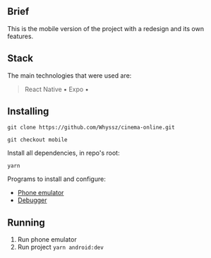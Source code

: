 ## Brief 
This is the mobile version of the project with a redesign and its own features.

## Stack
The main technologies that were used are:

> React Native ▪ Expo ▪ 

<!-- <table>
  <tr>
    <td width='300px' height='250px' align="center" valign="middle">
        <img src="./public/img-elements/scrin-home.jpg" alt="Project screen-shot" >
    </td>
    <td width='300px' height='250px' align="center" valign="middle">
        <img src="./public/img-elements/scrin-movie.jpg" alt="Project screen-shot" >
    </td>
    </tr>
    <tr>
    <td width='300px' height='250px' align="center" valign="middle">
        <img src="./public/img-elements/scrin-gallery.jpg" alt="Project screen-shot" >
    </td>
    <td width='300px' height='250px' align="center" valign="middle">
        <img src="./public/img-elements/scrin-edit.jpg" alt="Project screen-shot" >
    </td>
    
  </tr>
</table> -->

## Installing

```shell
git clone https://github.com/Whyssz/cinema-online.git

git checkout mobile
```

Install all dependencies, in repo's root:

```shell
yarn
```
Programs to install and configure:

- [Phone emulator](https://reactnative.dev/docs/environment-setup)
- [Debugger](https://github.com/facebook/react/tree/main/packages/react-devtools)


## Running

1. Run phone emulator
2. Run project `yarn android:dev`
